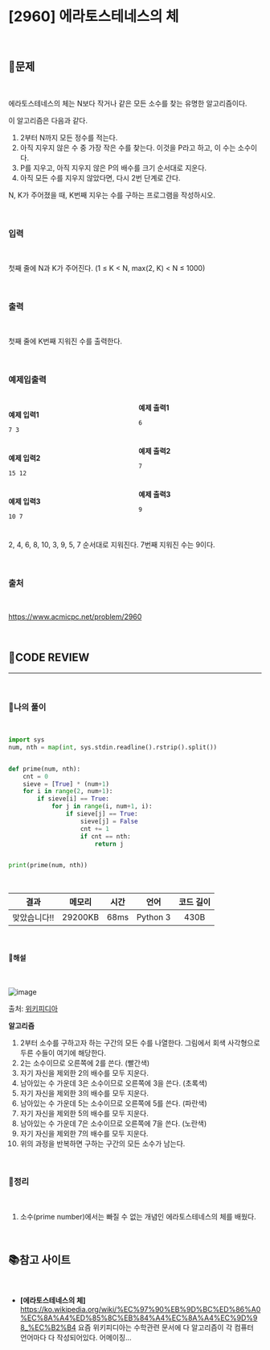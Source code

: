# [2960] 에라토스테네스의 체

<br/>

## **📝문제**

<br/>

에라토스테네스의 체는 N보다 작거나 같은 모든 소수를 찾는 유명한 알고리즘이다.

이 알고리즘은 다음과 같다.

1. 2부터 N까지 모든 정수를 적는다.
2. 아직 지우지 않은 수 중 가장 작은 수를 찾는다. 이것을 P라고 하고, 이 수는 소수이다.
3. P를 지우고, 아직 지우지 않은 P의 배수를 크기 순서대로 지운다.
4. 아직 모든 수를 지우지 않았다면, 다시 2번 단계로 간다.

N, K가 주어졌을 때, K번째 지우는 수를 구하는 프로그램을 작성하시오.

<br/>

### **입력**

<br/>

첫째 줄에 N과 K가 주어진다. (1 ≤ K < N, max(2, K) < N ≤ 1000)

<br/>

### **출력**

<br/>

첫째 줄에 K번째 지워진 수를 출력한다.

<br/>

### **예제입출력**

<br/>

<div style="column-count:2; ">
  <div>

**예제 입력1**

```
7 3
```

  </div>
  <div>

**예제 출력1**

```
6
```

  </div>
</div>

<br/>

<div style="column-count:2; ">
  <div>

**예제 입력2**

```
15 12
```

  </div>
  <div>

**예제 출력2**

```
7
```

  </div>
</div>

<br/>


<div style="column-count:2; ">
  <div>

**예제 입력3**

```
10 7
```

  </div>
  <div>

**예제 출력3**

```
9
```

  </div>
</div>

<br/>

2, 4, 6, 8, 10, 3, 9, 5, 7 순서대로 지워진다. 7번째 지워진 수는 9이다.

<br/>

### **출처**

<br/>

https://www.acmicpc.net/problem/2960

<br/>

## **🧐CODE REVIEW**
***

<br/>

### **🧾나의 풀이**

<br/>

```python
import sys
num, nth = map(int, sys.stdin.readline().rstrip().split())


def prime(num, nth):
    cnt = 0
    sieve = [True] * (num+1)
    for i in range(2, num+1):
        if sieve[i] == True:
            for j in range(i, num+1, i):
                if sieve[j] == True:
                    sieve[j] = False
                    cnt += 1
                    if cnt == nth:
                        return j


print(prime(num, nth))

```

<br/>

결과	| 메모리 |	시간 |	언어 |	코드 길이 
:----:|:-----:|:-----:|:-----:|:--------:
맞았습니다!! |	29200KB |	68ms |	Python 3 |	430B

<br/>

#### **📝해설**

<br/>

![image](https://upload.wikimedia.org/wikipedia/commons/b/b9/Sieve_of_Eratosthenes_animation.gif)

출처: [위키피디아](https://ko.wikipedia.org/wiki/%EC%97%90%EB%9D%BC%ED%86%A0%EC%8A%A4%ED%85%8C%EB%84%A4%EC%8A%A4%EC%9D%98_%EC%B2%B4)
<br/>

**알고리즘**
1. 2부터 소수를 구하고자 하는 구간의 모든 수를 나열한다. 그림에서 회색 사각형으로 두른 수들이 여기에 해당한다.
2. 2는 소수이므로 오른쪽에 2를 쓴다. (빨간색)
3. 자기 자신을 제외한 2의 배수를 모두 지운다.
4. 남아있는 수 가운데 3은 소수이므로 오른쪽에 3을 쓴다. (초록색)
5. 자기 자신을 제외한 3의 배수를 모두 지운다.
6. 남아있는 수 가운데 5는 소수이므로 오른쪽에 5를 쓴다. (파란색)
7. 자기 자신을 제외한 5의 배수를 모두 지운다.
8. 남아있는 수 가운데 7은 소수이므로 오른쪽에 7을 쓴다. (노란색)
9. 자기 자신을 제외한 7의 배수를 모두 지운다.
10. 위의 과정을 반복하면 구하는 구간의 모든 소수가 남는다.

<br/>

### **🔖정리**

<br/>

1. 소수(prime number)에서는 빠질 수 없는 개념인 에라토스테네스의 체를 배웠다.

<br/>

## 📚참고 사이트

<br/>

- **[에라토스테네스의 체]**<br/>
https://ko.wikipedia.org/wiki/%EC%97%90%EB%9D%BC%ED%86%A0%EC%8A%A4%ED%85%8C%EB%84%A4%EC%8A%A4%EC%9D%98_%EC%B2%B4
요즘 위키피디아는 수학관련 문서에 다 알고리즘이 각 컴퓨터 언어마다 다 작성되어있다. 어메이징...
